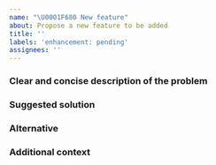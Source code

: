 ```yaml
---
name: "\U0001F680 New feature"
about: Propose a new feature to be added
title: ''
labels: 'enhancement: pending'
assignees: ''
---
```


### Clear and concise description of the problem

<!-- As a developer using AEM Vite Import Rewriter I want [goal / wish] so that [benefit]. -->
<!-- If you intend to submit a PR for this issue, tell us in the description. Thanks! -->

### Suggested solution

<!-- We could provide following enhancement because... -->

### Alternative

<!-- Clear and concise description of any alternative solutions or features you've considered. -->

### Additional context

<!-- Any other context or screenshots about the feature request here. -->
